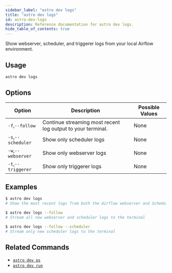 ```yaml
---
sidebar_label: "astro dev logs"
title: "astro dev logs"
id: astro-dev-logs
description: Reference documentation for astro dev logs.
hide_table_of_contents: true
---
```


Show webserver, scheduler, and triggerer logs from your local Airflow environment.

## Usage

```bash
astro dev logs
```

## Options

| Option             | Description                                                 | Possible Values |
| ------------------ | ----------------------------------------------------------- | --------------- |
| `-f`,`--follow`    | Continue streaming most recent log output to your terminal. | None            |
| `-s`,`--scheduler` | Show only scheduler logs                                    | None            |
| `-w`,`--webserver` | Show only webserver logs                                    | None            |
| `-t`,`--triggerer` | Show only triggerer logs                                    | None            |


## Examples

```bash
$ astro dev logs
# Show the most recent logs from both the Airflow webserver and Scheduler

$ astro dev logs --follow
# Stream all new webserver and scheduler logs to the terminal

$ astro dev logs --follow --scheduler
# Stream only new scheduler logs to the terminal
```

## Related Commands

- [`astro dev ps`](cli/astro-dev-ps.md)
- [`astro dev run`](cli/astro-dev-run.md)
